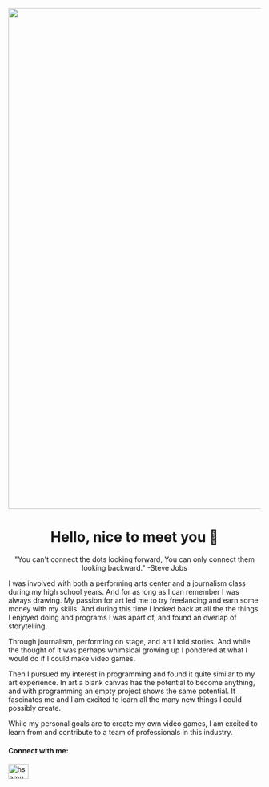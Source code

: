 

<p align="center">
  <img width="1000" src="https://user-images.githubusercontent.com/92182743/200956305-6c23ada6-bf58-4126-ba7b-66bfd0b63be9.gif">
</p>

<h1 align="center">Hello, nice to meet you 👋 </h1>

<p align="center"> "You can't connect the dots looking forward, You can only connect them looking backward." -Steve Jobs </p>

<p> I was involved with both a performing arts center and a journalism class during my high school years. And for as long as I can remember I was always drawing. My passion for art led me to try freelancing and earn some money with my skills. And during this time I looked back at all the the things I enjoyed doing and programs I was apart of, and found an overlap of storytelling.

Through journalism, performing on stage, and art I told stories. And while the thought of it was perhaps whimsical growing up I pondered at what I would do if I could make video games.

Then I pursued my interest in programming and found it quite similar to my art experience. In art a blank canvas has the potential to become anything, and with programming an empty project shows the same potential. It fascinates me and I am excited to learn all the many new things I could possibly create.

While my personal goals are to create my own video games, I am excited to learn from and contribute to a team of professionals in this industry.
 </p>

<h4 align="left">Connect with me:</h3>

<p align="left"
  </a>
  <a href="www.linkedin.com/in/hsamuel-backenddev" target="blank">
    <img align="center" src="https://raw.githubusercontent.com/rahuldkjain/github-profile-readme-generator/master/src/images/icons/Social/linked-in-alt.svg" 
         alt="hsamuel-backenddev" height="30" width="40" />
  </a>
</p>




<!--
**SamVVBB/SamVVBB** is a ✨ _special_ ✨ repository because its `README.md` (this file) appears on your GitHub profile.

Here are some ideas to get you started:

- 🔭 I’m currently working on ...
- 🌱 I’m currently learning ...
- 👯 I’m looking to collaborate on ...
- 🤔 I’m looking for help with ...
- 💬 Ask me about ...
- 📫 How to reach me: ...
- 😄 Pronouns: ...
- ⚡ Fun fact: ...
-->

